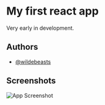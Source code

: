 
# My first react app

Very early in development.


## Authors

- [@wildebeasts](https://github.com/Wildebeasts)


## Screenshots

![App Screenshot](https://cdn.discordapp.com/attachments/1040843371842904125/1184825647932112956/image.png?ex=658d61df&is=657aecdf&hm=30bfdf55fc22427f6e2d4c70c5f17a1c8fea4fc0a4a2c16d89b3a2bf37961874&)

